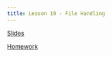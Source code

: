 ```yaml
---
title: Lesson 19 - File Handling
---
```


[Slides](https://github.com/novillo-cs/apcsa_material/blob/main/lessons/19_file_handling.pdf)

[Homework](https://novillo-cs.github.io/apcsa/homework/19_hw_file_handling/)
